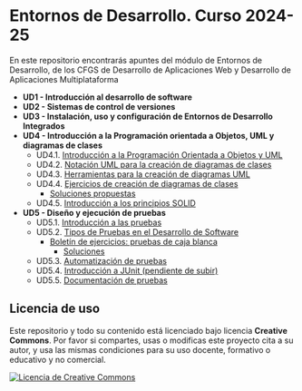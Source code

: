 # Entornos de Desarrollo. Curso 2024-25

En este repositorio encontrarás apuntes del módulo de Entornos de Desarrollo, de los CFGS de Desarrollo de Aplicaciones Web y Desarrollo de Aplicaciones Multiplataforma

- **UD1 - Introducción al desarrollo de software**
- **UD2 - Sistemas de control de versiones**
- **UD3 - Instalación, uso y configuración de Entornos de Desarrollo Integrados**
- **UD4 - Introducción a la Programación orientada a Objetos, UML y diagramas de clases**
  - UD4.1. [Introducción a la Programación Orientada a Objetos y UML](/UD4_Introducción_POO_diagramas_UML_diagramas_clases/ud04_1_introduccion_poo_uml.md)
  - UD4.2. [Notación UML para la creación de diagramas de clases](/UD4_Introducción_POO_diagramas_UML_diagramas_clases/ud04_2_notacion_uml_diagramas_clases.md)
  - UD4.3. [Herramientas para la creación de diagramas UML](/UD4_Introducción_POO_diagramas_UML_diagramas_clases/ud04_3_editores_uml.md)
  - UD4.4. [Ejercicios de creación de diagramas de clases](/UD4_Introducción_POO_diagramas_UML_diagramas_clases/ud04_4_ejercicios_diagramas_clases.md)
    - [Soluciones propuestas](/UD4_Introducción_POO_diagramas_UML_diagramas_clases/ud04_4_ejercicios_diagramas_clases_soluciones.md)
  - UD4.5. [Introducción a los principios SOLID](/UD4_Introducción_POO_diagramas_UML_diagramas_clases/ud04_5_introducción_principios_solid.md)
- **UD5 - Diseño y ejecución de pruebas**
  - UD5.1. [Introducción a las pruebas](./UD5_diseno_realizacion_pruebas/apuntes/UD5_1_introducción.md)
  - UD5.2. [Tipos de Pruebas en el Desarrollo de Software](./UD5_diseno_realizacion_pruebas/apuntes/UD5_2_Tipos_pruebas.md)
    - [Boletín de ejercicios: pruebas de caja blanca](./UD5_diseno_realizacion_pruebas/ejercicios/UD5_boletin_ejercicios_caja_blanca.md)
      - [Soluciones](./UD5_diseno_realizacion_pruebas/ejercicios/UD5_boletin_ejercicios_caja_blanca_soluciones.md)
  - UD5.3. [Automatización de pruebas](./UD5_diseno_realizacion_pruebas/apuntes/UD5_3_automatización_pruebas.md)
  - UD5.4. [Introducción a JUnit (pendiente de subir)](./UD5_diseno_realizacion_pruebas/apuntes/UD5_4_introducción_junit.md)
  - UD5.5. [Documentación de pruebas](./UD5_diseno_realizacion_pruebas/apuntes/UD5_5_documentacion_pruebas.md)

## Licencia de uso

Este repositorio y todo su contenido está licenciado bajo licencia **Creative Commons**. Por favor si compartes, usas o modificas este proyecto cita a su autor, y usa las mismas condiciones para su uso docente, formativo o educativo y no comercial.

<a rel="license" href="http://creativecommons.org/licenses/by-nc-sa/4.0/"><img alt="Licencia de Creative Commons" style="border-width:0" src="https://i.creativecommons.org/l/by-nc-sa/4.0/88x31.png" /></a>
